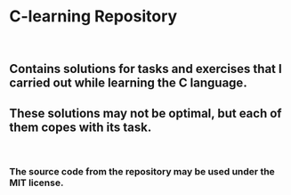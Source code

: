 # C-learning Repository
&nbsp;
## Contains solutions for tasks and exercises that I carried out while learning the C language.
## These solutions may not be optimal, but each of them copes with its task.
&nbsp;
### The source code from the repository may be used under the MIT license.
